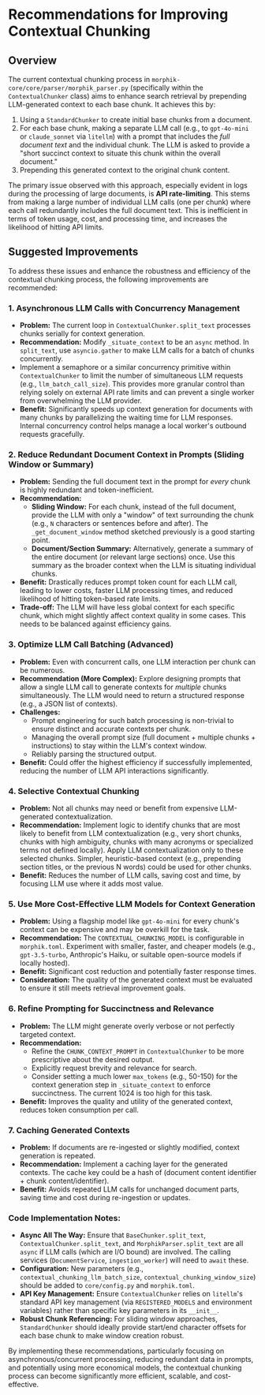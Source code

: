 # Recommendations for Improving Contextual Chunking

## Overview

The current contextual chunking process in `morphik-core/core/parser/morphik_parser.py` (specifically within the `ContextualChunker` class) aims to enhance search retrieval by prepending LLM-generated context to each base chunk. It achieves this by:

1.  Using a `StandardChunker` to create initial base chunks from a document.
2.  For each base chunk, making a separate LLM call (e.g., to `gpt-4o-mini` or `claude_sonnet` via `litellm`) with a prompt that includes the *full document text* and the individual chunk. The LLM is asked to provide a "short succinct context to situate this chunk within the overall document."
3.  Prepending this generated context to the original chunk content.

The primary issue observed with this approach, especially evident in logs during the processing of large documents, is **API rate-limiting**. This stems from making a large number of individual LLM calls (one per chunk) where each call redundantly includes the full document text. This is inefficient in terms of token usage, cost, and processing time, and increases the likelihood of hitting API limits.

## Suggested Improvements

To address these issues and enhance the robustness and efficiency of the contextual chunking process, the following improvements are recommended:

### 1. Asynchronous LLM Calls with Concurrency Management

*   **Problem:** The current loop in `ContextualChunker.split_text` processes chunks serially for context generation.
*   **Recommendation:** Modify `_situate_context` to be an `async` method. In `split_text`, use `asyncio.gather` to make LLM calls for a batch of chunks concurrently.
*   Implement a semaphore or a similar concurrency primitive within `ContextualChunker` to limit the number of simultaneous LLM requests (e.g., `llm_batch_call_size`). This provides more granular control than relying solely on external API rate limits and can prevent a single worker from overwhelming the LLM provider.
*   **Benefit:** Significantly speeds up context generation for documents with many chunks by parallelizing the waiting time for LLM responses. Internal concurrency control helps manage a local worker's outbound requests gracefully.

### 2. Reduce Redundant Document Context in Prompts (Sliding Window or Summary)

*   **Problem:** Sending the full document text in the prompt for *every* chunk is highly redundant and token-inefficient.
*   **Recommendation:**
    *   **Sliding Window:** For each chunk, instead of the full document, provide the LLM with only a "window" of text surrounding the chunk (e.g., `N` characters or sentences before and after). The `_get_document_window` method sketched previously is a good starting point.
    *   **Document/Section Summary:** Alternatively, generate a summary of the entire document (or relevant large sections) once. Use this summary as the broader context when the LLM is situating individual chunks.
*   **Benefit:** Drastically reduces prompt token count for each LLM call, leading to lower costs, faster LLM processing times, and reduced likelihood of hitting token-based rate limits.
*   **Trade-off:** The LLM will have less global context for each specific chunk, which might slightly affect context quality in some cases. This needs to be balanced against efficiency gains.

### 3. Optimize LLM Call Batching (Advanced)

*   **Problem:** Even with concurrent calls, one LLM interaction per chunk can be numerous.
*   **Recommendation (More Complex):** Explore designing prompts that allow a single LLM call to generate contexts for *multiple* chunks simultaneously. The LLM would need to return a structured response (e.g., a JSON list of contexts).
*   **Challenges:**
    *   Prompt engineering for such batch processing is non-trivial to ensure distinct and accurate contexts per chunk.
    *   Managing the overall prompt size (full document + multiple chunks + instructions) to stay within the LLM's context window.
    *   Reliably parsing the structured output.
*   **Benefit:** Could offer the highest efficiency if successfully implemented, reducing the number of LLM API interactions significantly.

### 4. Selective Contextual Chunking

*   **Problem:** Not all chunks may need or benefit from expensive LLM-generated contextualization.
*   **Recommendation:** Implement logic to identify chunks that are most likely to benefit from LLM contextualization (e.g., very short chunks, chunks with high ambiguity, chunks with many acronyms or specialized terms not defined locally). Apply LLM contextualization only to these selected chunks. Simpler, heuristic-based context (e.g., prepending section titles, or the previous N words) could be used for other chunks.
*   **Benefit:** Reduces the number of LLM calls, saving cost and time, by focusing LLM use where it adds most value.

### 5. Use More Cost-Effective LLM Models for Context Generation

*   **Problem:** Using a flagship model like `gpt-4o-mini` for every chunk's context can be expensive and may be overkill for the task.
*   **Recommendation:** The `CONTEXTUAL_CHUNKING_MODEL` is configurable in `morphik.toml`. Experiment with smaller, faster, and cheaper models (e.g., `gpt-3.5-turbo`, Anthropic's Haiku, or suitable open-source models if locally hosted).
*   **Benefit:** Significant cost reduction and potentially faster response times.
*   **Consideration:** The quality of the generated context must be evaluated to ensure it still meets retrieval improvement goals.

### 6. Refine Prompting for Succinctness and Relevance

*   **Problem:** The LLM might generate overly verbose or not perfectly targeted context.
*   **Recommendation:**
    *   Refine the `CHUNK_CONTEXT_PROMPT` in `ContextualChunker` to be more prescriptive about the desired output.
    *   Explicitly request brevity and relevance for search.
    *   Consider setting a much lower `max_tokens` (e.g., 50-150) for the context generation step in `_situate_context` to enforce succinctness. The current 1024 is too high for this task.
*   **Benefit:** Improves the quality and utility of the generated context, reduces token consumption per call.

### 7. Caching Generated Contexts

*   **Problem:** If documents are re-ingested or slightly modified, context generation is repeated.
*   **Recommendation:** Implement a caching layer for the generated contexts. The cache key could be a hash of (document content identifier + chunk content/identifier).
*   **Benefit:** Avoids repeated LLM calls for unchanged document parts, saving time and cost during re-ingestion or updates.

### Code Implementation Notes:

*   **Async All The Way:** Ensure that `BaseChunker.split_text`, `ContextualChunker.split_text`, and `MorphikParser.split_text` are all `async` if LLM calls (which are I/O bound) are involved. The calling services (`DocumentService`, `ingestion_worker`) will need to `await` these.
*   **Configuration:** New parameters (e.g., `contextual_chunking_llm_batch_size`, `contextual_chunking_window_size`) should be added to `core/config.py` and `morphik.toml`.
*   **API Key Management:** Ensure `ContextualChunker` relies on `litellm`'s standard API key management (via `REGISTERED_MODELS` and environment variables) rather than specific key parameters in its `__init__`.
*   **Robust Chunk Referencing:** For sliding window approaches, `StandardChunker` should ideally provide start/end character offsets for each base chunk to make window creation robust.

By implementing these recommendations, particularly focusing on asynchronous/concurrent processing, reducing redundant data in prompts, and potentially using more economical models, the contextual chunking process can become significantly more efficient, scalable, and cost-effective. 